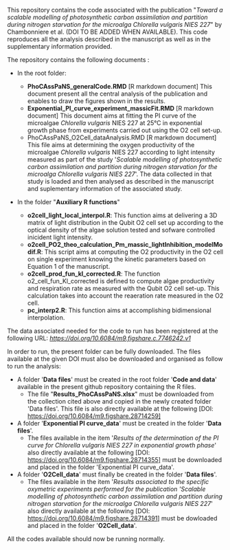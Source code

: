 This repository contains the code associated with the publication "_Toward a scalable modelling of photosynthetic carbon assimilation and partition during nitrogen starvation for the microalga Chlorella vulgaris NIES 227_" by Chambonniere et al. (DOI TO BE ADDED WHEN AVAILABLE).
This code reproduces all the analysis described in the manuscript as well as in the supplementary information provided.

The repository contains the following documents :

  * In the root folder:
    - **PhoCAssPaNS_generalCode.RMD** [R markdown document]
        This document present all the central analysis of the publication and enables to draw the figures shown in the results.
    - **Exponential_PI_curve_experiment_massicFit.RMD** [R markdown document]
        This document aims at fitting the PI curve of the microalgae _Chlorella vulgaris_ NIES 227 at 25°C in exponential growth phase from experiments carried out using the O2 cell set-up.
    - PhoCAssPaNS_O2Cell_dataAnalysis.RMD [R markdown document]
        This file aims at determining the oxygen productivity of the microalgae _Chlorella vulgaris_ NIES 227 according to light intensity measured as part of the study '_Scalable modelling of photosynthetic carbon assimilation and partition during nitrogen starvation for the microalga Chlorella vulgaris NIES 227_'. 
        The data collected in that study is loaded and then analysed as described in the manuscript and suplementary information of the associated study.
  
  * In the folder "**Auxiliary R functions**"
    - **o2cell_light_local_interpol.R**:
        This function aims at delivering a 3D matrix of light distribution in the Qubit O2 cell set up according to the optical density of the algae solution tested and sofware controlled inicident light intensity.
    - **o2cell_PO2_theo_calculation_Pm_massic_lightInhibition_modelModif.R**:
        This script aims at computing the O2 productivity in the O2 cell on single experiment knowing the kinetic parameters based on Equation 1 of the manuscript.
    - **o2cell_prod_fun_kl_corrected.R**:
        The function o2_cell_fun_Kl_corrected is defined to compute algae productivity and respiration rate as measured with the Qubit O2 cell set-up. This calculation takes into account the reaeration rate measured in the O2 cell.
    - **pc_interp2.R**:
         This function aims at accomplishing bidimensional interpolation.


The data associated needed for the code to run has been registered at the following URL: _https://doi.org/10.6084/m9.figshare.c.7746242.v1_

In order to run, the present folder can be fully downloaded. The files available at the given DOI must also be downloaded and organised as follow to run the analysis:
  - A folder '**Data files**' must be created in the root folder '**Code and data**' available in the present github repository containing the R files.
      * The file "**Results_PhoCAssPaNS.xlsx**" must be downloaded from the collection cited above and copied in the newly created folder 'Data files'. This file is also directly available at the following [DOI:  https://doi.org/10.6084/m9.figshare.28714259]
  - A folder '**Exponential PI curve_data**' must be created in the folder '**Data files**'.
      * The files available in the item '_Results of the determination of the PI curve for Chlorella vulgaris NIES 227 in exponential growth phase_' also directly available at the following [DOI:  https://doi.org/10.6084/m9.figshare.28714355] must be downloaded and placed in the folder 'Exponential PI curve_data'.
   - A folder '**O2Cell_data**' must finally be created in the folder '**Data files**'.
      * The files available in the item  '_Results associated to the specific oxymetric experiments performed for the publication 'Scalable modelling of photosynthetic carbon assimilation and partition during nitrogen starvation for the microalga Chlorella vulgaris NIES 227_' also directly available at the following [DOI:  https://doi.org/10.6084/m9.figshare.28714391] must be dowloaded and placed in the folder '**O2Cell_data**'.
    
All the codes available should now be running normally.
